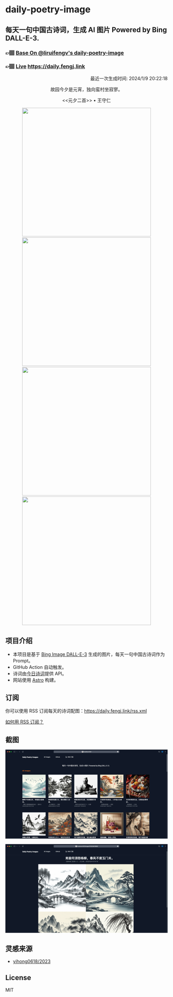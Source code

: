 
# daily-poetry-image

## 每天一句中国古诗词，生成 AI 图片 Powered by Bing DALL-E-3.

### 👉🏽 [Base On @liruifengv's daily-poetry-image](https://github.com/liruifengv/daily-poetry-image)

### 👉🏽 [Live](https://daily.fengj.link) https://daily.fengj.link

<p align="right">
  最近一次生成时间: 2024/1/9 20:22:18
</p>
<p align="center">
故园今夕是元宵，独向蛮村坐寂寥。
</p>
<p align="center">
<<元夕二首>> • 王守仁
</p>
<p align="center">
<img src="https://tse1.mm.bing.net/th/id/OIG.pJs1J.rTsvUVM1.GPcKn" height="400" width="400" />
<img src="https://tse2.mm.bing.net/th/id/OIG.Edgfs5nW4lG8CSELMihA" height="400" width="400" />
<img src="https://tse4.mm.bing.net/th/id/OIG.mrXVk1krPVWOx48eWhxT" height="400" width="400" />
<img src="https://tse1.mm.bing.net/th/id/OIG.INRdDPlDPeM5XTDsBJOG" height="400" width="400" />
</p>

## 项目介绍

-   本项目是基于 [Bing Image DALL-E-3](https://www.bing.com/images/create) 生成的图片，每天一句中国古诗词作为 Prompt。
-   GitHub Action 自动触发。
-   诗词由[今日诗词](https://www.jinrishici.com/)提供 API。
-   网站使用 [Astro](https://astro.build) 构建。

## 订阅

你可以使用 RSS 订阅每天的诗词配图：https://daily.fengj.link/rss.xml

[如何用 RSS 订阅？](https://zhuanlan.zhihu.com/p/55026716)

## 截图

![图片列表](./screenshots/Snipaste_2023-12-28_21-00-26.png)

![图片详情](./screenshots/Snipaste_2023-12-28_21-00-53.png)

## 灵感来源

-   [yihong0618/2023](https://github.com/yihong0618/2023)

## License

MIT
